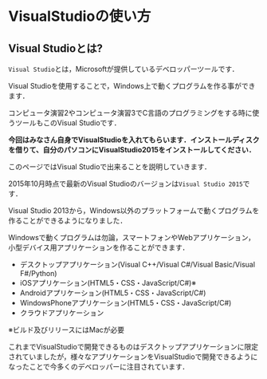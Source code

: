 # VisualStudioの使い方

## Visual Studioとは?

`Visual Studio`とは，Microsoftが提供しているデベロッパーツールです．

Visual Studioを使用することで，Windows上で動くプログラムを作る事ができます．

コンピュータ演習2やコンピュータ演習3でC言語のプログラミングをする時に使うツールもこのVisual Studioです．

**今回はみなさん自身でVisualStudioを入れてもらいます．インストールディスクを借りて、自分のパソコンにVisualStudio2015をインストールしてください．**

このページではVisual Studioで出来ることを説明していきます．

2015年10月時点で最新のVisual Studioのバージョンは`Visual Studio 2015`です．

Visual Studio 2013から，Windows以外のプラットフォームで動くプログラムを作ることができるようになりました．

Windowsで動くプログラムは勿論，スマートフォンやWebアプリケーション，小型デバイス用アプリケーションを作ることができます．

* デスクトップアプリケーション(Visual C++/Visual C#/Visual Basic/Visual F#/Python)
* iOSアプリケーション(HTML5・CSS・JavaScript/C#)※
* Androidアプリケーション(HTML5・CSS・JavaScript/C#)
* WindowsPhoneアプリケーション(HTML5・CSS・JavaScript/C#)
* クラウドアプリケーション

※ビルド及びリリースにはMacが必要

これまでVisualStudioで開発できるものはデスクトップアプリケーションに限定されていましたが，様々なアプリケーションをVisualStudioで開発できるようになったことで今多くのデベロッパーに注目されています．
